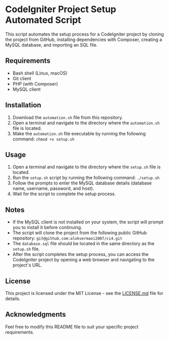 # CodeIgniter Project Setup Automated Script

This script automates the setup process for a CodeIgniter project by cloning the project from GitHub, installing dependencies with Composer, creating a MySQL database, and importing an SQL file. 

## Requirements

- Bash shell (Linux, macOS)
- Git client
- PHP (with Composer)
- MySQL client

## Installation

1. Download the `automation.sh` file from this repository.
2. Open a terminal and navigate to the directory where the `automation.sh` file is located.
3. Make the `automation.sh` file executable by running the following command: `chmod +x setup.sh`

## Usage

1. Open a terminal and navigate to the directory where the `setup.sh` file is located.
2. Run the `setup.sh` script by running the following command: `./setup.sh`
3. Follow the prompts to enter the MySQL database details (database name, username, password, and host).
4. Wait for the script to complete the setup process.

## Notes

- If the MySQL client is not installed on your system, the script will prompt you to install it before continuing.
- The script will clone the project from the following public GitHub repository: `git@github.com:alokvermaei2007/ci4.git`
- The `database.sql` file should be located in the same directory as the `setup.sh` file.
- After the script completes the setup process, you can access the CodeIgniter project by opening a web browser and navigating to the project's URL.

## License

This project is licensed under the MIT License - see the [LICENSE.md](LICENSE.md) file for details.

## Acknowledgments


Feel free to modify this README file to suit your specific project requirements.

